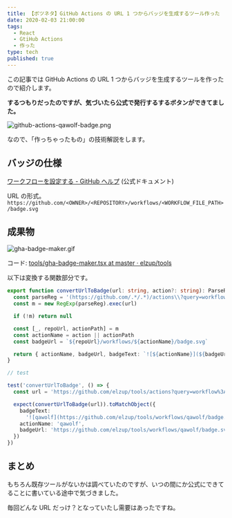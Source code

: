 ```yaml
---
title: 【ボツネタ】GitHub Actions の URL 1 つからバッジを生成するツール作った
date: 2020-02-03 21:00:00
tags:
  - React
  - GtiHub Actions
  - 作った
type: tech
published: true
---
```


この記事では GitHub Actions の URL 1 つからバッジを生成するツールを作ったので紹介します。

**するつもりだったのですが、気づいたら公式で発行するするボタンができてました。**

![github-actions-qawolf-badge.png](https://elzup-image-storage.s3.amazonaws.com/blog/github-actions-qawolf-badge.png)

なので、「作っちゃったもの」の技術解説をします。

## バッジの仕様

[ワークフローを設定する \- GitHub ヘルプ](https://help.github.com/ja/actions/automating-your-workflow-with-github-actions/configuring-a-workflow#adding-a-workflow-status-badge-to-your-repository) (公式ドキュメント)

URL の形式。
`https://github.com/<OWNER>/<REPOSITORY>/workflows/<WORKFLOW_FILE_PATH>/badge.svg`

## 成果物

![gha-badge-maker.gif](https://elzup-image-storage.s3.amazonaws.com/blog/gha-badge-maker.gif)

コード: [tools/gha\-badge\-maker\.tsx at master · elzup/tools](https://github.com/elzup/tools/blob/master/pages/gha-badge-maker.tsx)

以下は変換する関数部分です。

```ts
export function convertUrlToBadge(url: string, action?: string): ParseResult {
  const parseReg = '(https://github.com/.*/.*)/actions\\?query=workflow%3A(.*)'
  const m = new RegExp(parseReg).exec(url)

  if (!m) return null

  const [_, repoUrl, actionPath] = m
  const actionName = action || actionPath
  const badgeUrl = `${repoUrl}/workflows/${actionName}/badge.svg`

  return { actionName, badgeUrl, badgeText: `![${actionName}](${badgeUrl})` }
}

// test

test('convertUrlToBadge', () => {
  const url = 'https://github.com/elzup/tools/actions?query=workflow%3Aqawolf'

  expect(convertUrlToBadge(url)).toMatchObject({
    badgeText:
      '![qawolf](https://github.com/elzup/tools/workflows/qawolf/badge.svg)',
    actionName: 'qawolf',
    badgeUrl: 'https://github.com/elzup/tools/workflows/qawolf/badge.svg',
  })
})
```

## まとめ

もちろん既存ツールがないかは調べていたのですが、いつの間にか公式にできてることに書いている途中で気づきました。

毎回どんな URL だっけ？となっていたし需要はあったですね。
